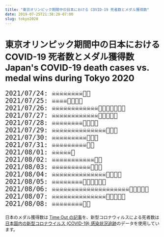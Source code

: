 ```yaml
---
title: "東京オリンピック期間中の日本における COVID-19 死者数とメダル獲得数"
date: 2019-07-25T21:38:20-07:00
slug: tokyo2020
---
```

<h1>
<div class="ja">東京オリンピック期間中の日本における COVID-19 死者数とメダル獲得数</div>
<div class="en alt">Japan's COVID-19 death cases vs. medal wins during Tokyo 2020</div>
</h1>

<pre style="font-size:150%">
2021/07/24: ☠️☠️☠️☠️☠️☠️☠️☠️🥇🥈
2021/07/25: ☠️☠️☠️☠️🥇🥇🥇🥇
2021/07/26: ☠️☠️☠️☠️☠️☠️☠️☠️☠️☠️☠️☠️🥇🥇🥇🥈🥉🥉🥉
2021/07/27: ☠️☠️☠️☠️☠️☠️☠️☠️☠️☠️☠️☠️🥇🥇🥈🥉🥉
2021/07/28: ☠️☠️☠️☠️☠️☠️☠️☠️🥇🥇🥇🥈
2021/07/29: ☠️☠️☠️☠️☠️☠️☠️☠️☠️☠️☠️☠️☠️☠️🥇🥇🥉
2021/07/30: ☠️☠️☠️☠️☠️☠️☠️☠️☠️🥇🥇🥉
2021/07/31: ☠️☠️☠️☠️☠️☠️☠️☠️☠️🥈🥉
2021/08/01: ☠️☠️☠️☠️☠️🥉
2021/08/02: ☠️☠️☠️☠️☠️☠️☠️☠️☠️☠️☠️🥈🥉
2021/08/03: ☠️☠️☠️☠️☠️☠️☠️☠️☠️☠️🥇🥇🥉
2021/08/04: ☠️☠️☠️☠️☠️☠️☠️☠️☠️☠️☠️☠️☠️☠️🥇🥇🥈🥉
2021/08/05: ☠️☠️☠️☠️☠️☠️☠️☠️🥇🥈🥈🥈🥉🥉
2021/08/06: ☠️☠️☠️☠️☠️☠️☠️☠️☠️☠️☠️☠️☠️☠️☠️☠️☠️☠️☠️☠️🥇🥇🥈🥉🥉
2021/08/07: ☠️☠️☠️☠️☠️☠️☠️☠️☠️☠️☠️☠️☠️☠️🥇🥇🥇🥈🥉
2021/08/08: ☠️☠️☠️☠️☠️☠️☠️☠️🥈🥈
</pre>

日本のメダル獲得数は [Time Out の記事](https://www.timeout.com/tokyo/things-to-do/live-updates-japans-medal-tally-at-the-tokyo-2020-olympics)を、新型コロナウィルスによる死者数は[日本国内の新型コロナウイルス (COVID-19) 感染状況追跡](https://covid19japan.com/)のデータを使用しています。